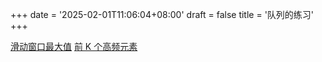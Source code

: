+++
date = '2025-02-01T11:06:04+08:00'
draft = false
title = '队列的练习'
+++

[滑动窗口最大值](https://leetcode.cn/problems/sliding-window-maximum/)
[前 K 个高频元素](https://leetcode.cn/problems/top-k-frequent-elements/)
